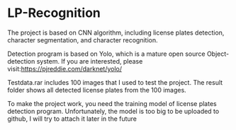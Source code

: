 # LP-Recognition
The project is based on CNN algorithm, including license plates detection, character segmentation, and character recognition.

Detection program is based on Yolo, which is a mature open source Object-detection system. If you are interested, please visit:https://pjreddie.com/darknet/yolo/

Testdata.rar includes 100 images that I used to test the project. The result folder shows all detected license plates from the 100 images.

To make the project work, you need the training model of license plates detection program. 
Unfortunately, the model is too big to be uploaded to github, I will try to attach it later in the future
